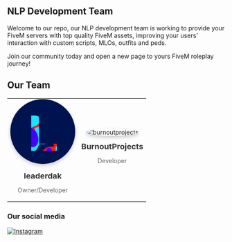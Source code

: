 ## NLP Development Team

Welcome to our repo, our NLP development team is working to provide your FiveM servers with top quality FiveM assets, improving your users' interaction with custom scripts, MLOs, outfits and peds. 

Join our community today and open a new page to yours FiveM roleplay journey!

## Our Team

<table style="width:100%">
  <tr>
    <td style="text-align: center;">
      <a href="https://github.com/leaderdak" style="text-decoration: none">
        <img src="https://raw.githubusercontent.com/NLP-Development/.github/main/profile/avatars/leaderdak.gif" alt="leaderdak" width="150" style="border-radius:50%; box-shadow: 0 4px 8px rgba(0, 0, 0, 0.2);" />
        <p><strong style="text-align: center; font-size: 18px; color: #333;">leaderdak</strong></p>
        <p style="text-align: center; font-size: 14px; color: #666;">Owner/Developer</p>
      </a>
    </td>
    <td style="text-align:center;">
      <a href="https://github.com/burnoutprojects" style="text-decoration: none">
        <img src="https://cdn.githubraw.com/NLP-Development/.github/main/profile/avatars/burnoutprojects.gif" alt="burnoutprojects" width="150" style="border-radius:50%; box-shadow: 0 4px 8px rgba(0, 0, 0, 0.2);" />
        <p><strong style="text-align: center; font-size: 18px; color: #333;">BurnoutProjects</strong></p>
        <p style="text-align: center; font-size: 14px; color: #666;">Developer</p>
      </a>
    </td>
  </tr>
</table>

### Our social media
[![Instagram](https://img.shields.io/badge/Instagram-E4405F?style=flat&logo=instagram&logoColor=white)](https://www.instagram.com/nlpdevelopingteam)
